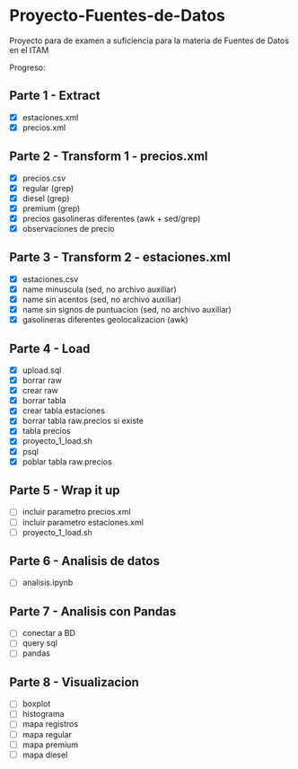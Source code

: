 # Proyecto-Fuentes-de-Datos
Proyecto para de examen a suficiencia para la materia de Fuentes de Datos en el ITAM

Progreso:

## Parte 1 - Extract
- [x] estaciones.xml
- [x] precios.xml

## Parte 2 - Transform 1 - precios.xml
- [x] precios.csv
- [x] regular (grep)
- [x] diesel (grep)
- [x] premium (grep)
- [x] precios gasolineras diferentes (awk + sed/grep)
- [x] observaciones de precio

## Parte 3 - Transform 2 - estaciones.xml
- [x] estaciones.csv
- [x] name minuscula (sed, no archivo auxiliar)
- [x] name sin acentos (sed, no archivo auxiliar)
- [x] name sin signos de puntuacion (sed, no archivo auxiliar)
- [x] gasolineras diferentes geolocalizacion (awk)

## Parte 4 - Load
- [x] upload.sql
- [x] borrar raw
- [x] crear raw
- [x] borrar tabla
- [x] crear tabla estaciones
- [x] borrar tabla raw.precios si existe
- [x] tabla precios
- [x] proyecto_1_load.sh
- [x] psql
- [x] poblar tabla raw.precios

## Parte 5 - Wrap it up
- [ ] incluir parametro precios.xml
- [ ] incluir parametro estaciones.xml
- [ ] proyecto_1_load.sh

## Parte 6 - Analisis de datos
- [ ] analisis.ipynb

## Parte 7 - Analisis con Pandas
- [ ] conectar a BD
- [ ] query sql
- [ ] pandas

## Parte 8 - Visualizacion
- [ ] boxplot
- [ ] histograma
- [ ] mapa registros
- [ ] mapa regular
- [ ] mapa premium
- [ ] mapa diesel
